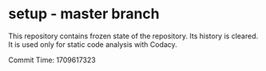 # setup - master branch

This repository contains frozen state of the repository.
Its history is cleared. It is used only for static code
analysis with Codacy.

Commit Time: 1709617323